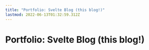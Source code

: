 ```yaml
---
title: "Portfolio: Svelte Blog (this blog!)"
lastmod: 2022-06-13T01:32:59.312Z
---
```



# Portfolio: Svelte Blog (this blog!)

